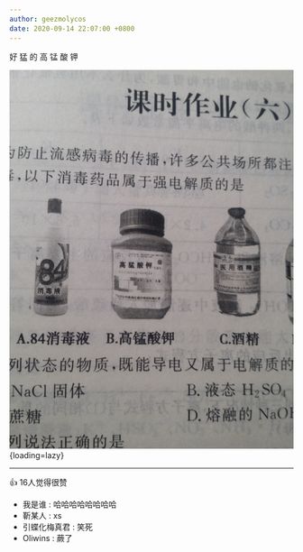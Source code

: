 ```yaml
---
author: geezmolycos
date: 2020-09-14 22:07:00 +0800
---
```


好 猛 的 高 锰 酸 钾

![](/images/qq-zone/2020-09-14-kmno4.jpg){loading=lazy}

---
👍 16人觉得很赞

- 我是谁 : 哈哈哈哈哈哈哈哈
- 靳某人 : xs
- 引蝶化梅真君 : 笑死
- Oliwins : 蕨了
